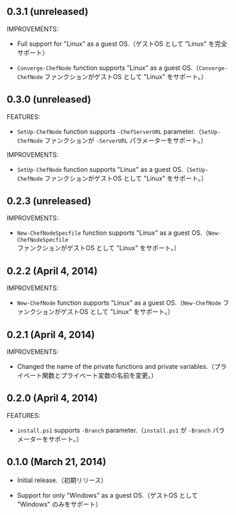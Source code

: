 ## 0.3.1 (unreleased)

IMPROVEMENTS:

  - Full support for "Linux" as a guest OS.（ゲストOS として "Linux" を完全サポート）

  - `Converge-ChefNode` function supports "Linux" as a guest OS.（`Converge-ChefNode` ファンクションがゲストOS として "Linux" をサポート。）

## 0.3.0 (unreleased)

FEATURES:

  - `SetUp-ChefNode` function supports `-ChefServerURL` parameter.（`SetUp-ChefNode` ファンクションが `-ServerURL` パラメーターをサポート。）

IMPROVEMENTS:

  - `SetUp-ChefNode` function supports "Linux" as a guest OS.（`SetUp-ChefNode` ファンクションがゲストOS として "Linux" をサポート。）

## 0.2.3 (unreleased)

IMPROVEMENTS:

  - `New-ChefNodeSpecfile` function supports "Linux" as a guest OS.（`New-ChefNodeSpecfile` ファンクションがゲストOS として "Linux" をサポート。）

## 0.2.2 (April 4, 2014)

IMPROVEMENTS:

  - `New-ChefNode` function supports "Linux" as a guest OS.（`New-ChefNode` ファンクションがゲストOS として "Linux" をサポート。）

## 0.2.1 (April 4, 2014)

IMPROVEMENTS:

  - Changed the name of the private functions and private variables.（プライベート関数とプライベート変数の名前を変更。）

## 0.2.0 (April 4, 2014)

FEATURES:

  - `install.ps1` supports `-Branch` parameter.（`install.ps1` が `-Branch` パラメーターをサポート。）

## 0.1.0 (March 21, 2014)

  - Initial release.（初期リリース）

  - Support for only "Windows" as a guest OS.（ゲストOS として "Windows" のみをサポート）